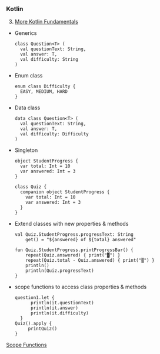 ### Kotlin 


3. [More Kotlin Fundamentals](https://developer.android.com/courses/pathways/android-basics-compose-unit-3-pathway-1)
  - Generics
      ```
      class Question<T> (
        val questionText: String,
        val answer: T,
        val difficulty: String
      ) 
  - Enum class
      ```
      enum class Difficulty {
        EASY, MEDIUM, HARD
      }
  - Data class
      ```
      data class Question<T> (
        val questionText: String,
        val answer: T,
        val difficulty: Difficulty
      )
  - Singleton
      ```
      object StudentProgress {
        var total: Int = 10
        var answered: Int = 3
      }
      
      class Quiz {
        companion object StudentProgress {
          var total: Int = 10
          var answered: Int = 3
        }
      }
  - Extend classes with new properties & methods
      ```
      val Quiz.StudentProgress.progressText: String
          get() = "${answered} of ${total} answered"
          
      fun Quiz.StudentProgress.printProgressBar() {
          repeat(Quiz.answered) { print("▓") }
          repeat(Quiz.total - Quiz.answered) { print("▒") }
          println()
          println(Quiz.progressText)
      }
      
  - scope functions to access class properties & methods
      ```
      question1.let {
            println(it.questionText)
            println(it.answer)
            println(it.difficulty)
        }
      Quiz().apply {
           printQuiz()
      }
   [Scope Functions](https://kotlinlang.org/docs/scope-functions.html)
